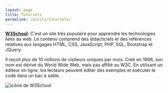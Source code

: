 ```yaml
---
layout: page
title: Tutoriels
permalink: /outils/tutoriels/
---
```


**[W3School](https://www.w3schools.com/):** C'est un site très populaire pour apprendre les technologies liées au web. Le contenu comprend des didacticiels et des références relatives aux langages HTML, CSS, JavaScript, PHP, SQL, Bootstrap et JQuery.

Il reçoit plus de 10 millions de visiteurs uniques par mois. Créé en 1998, son nom est dérivé du World Wide Web, mais pas affilié au W3C. En utilisant un éditeur en ligne, les lecteurs peuvent éditer des exemples et exécuter le code dans un bac à sable.

![Icône de W3School](/cours-outils/img/w3school.jpg)